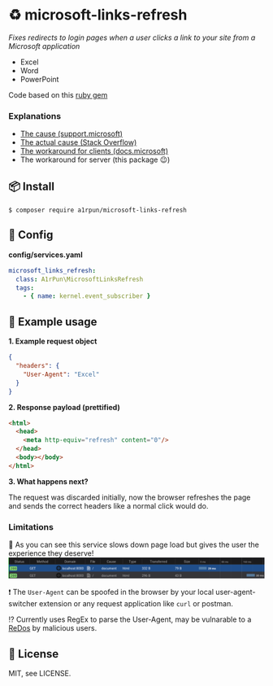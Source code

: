 #  :recycle: microsoft-links-refresh

*Fixes redirects to login pages when a user clicks a link to your site from a Microsoft application*
- Excel
- Word
- PowerPoint

Code based on this [ruby gem](https://github.com/spilliton/fix_microsoft_links)

### Explanations
- [The cause (support.microsoft)](https://support.microsoft.com/en-us/help/899927/you-are-redirected-to-a-logon-page-or-an-error-page-or-you-are-prompte)
- [The actual cause (Stack Overflow)](https://stackoverflow.com/a/2736814/1449624)
- [The workaround for clients (docs.microsoft)](https://docs.microsoft.com/en-us/office/troubleshoot/error-messages/cannot-locate-server-when-click-hyperlink)
- The workaround for server (this package :wink:)

## :package: Install

```shell
$ composer require a1rpun/microsoft-links-refresh
```

## :wrench: Config

**config/services.yaml**
```yml
microsoft_links_refresh:
  class: A1rPun\MicrosoftLinksRefresh
  tags:
    - { name: kernel.event_subscriber }
```

## :muscle: Example usage

**1. Example request object**
```json
{
  "headers": {
    "User-Agent": "Excel"
  }
}
```

**2. Response payload (prettified)**
```html
<html>
  <head>
    <meta http-equiv="refresh" content="0"/>
  </head>
  <body></body>
</html>
```

**3. What happens next?**

The request was discarded initially, now the browser refreshes the page and sends the correct headers like a normal click would do.

### Limitations

:snail: As you can see this service slows down page load but gives the user the experience they deserve!
![Response statistic](./assets/request_example.png)

:exclamation: The `User-Agent` can be spoofed in the browser by your local user-agent-switcher extension or any request application like `curl` or postman.

 :interrobang: Currently uses RegEx to parse the User-Agent, may be vulnarable to a [ReDos](https://www.owasp.org/index.php/Regular_expression_Denial_of_Service_-_ReDoS) by malicious users.

##  :page_with_curl: License

MIT, see LICENSE.
